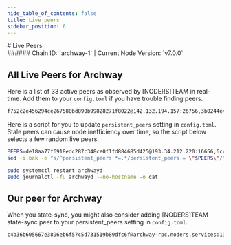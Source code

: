 ```yaml
---
hide_table_of_contents: false
title: Live peers
sidebar_position: 6
---
```


<div class="h1-with-icon icon-archway">
# Live Peers
</div>
###### Chain ID: `archway-1` | Current Node Version: `v7.0.0`

## All Live Peers for Archway
Here is a list of 33 active peers as observed by [NODERS]TEAM in real-time. Add them to your `config.toml` if you have trouble finding peers.

```bash
f752c2e456294ce267580bd890b99828271f8022@142.132.194.157:26756,3b0244e4c65bb2eebbd30216a16c74ddf0e69650@80.64.208.152:26656,6c1db8c5e38a84cea4f4f4f57792f593fbc6b5f3@35.232.80.203:26656,261acb73f483d1cace653cb54f7b8815f63b7e56@54.36.227.1:26656,17c579988684ca167be22c59a0719715cb038422@5.9.100.26:3000,940ff138bb2abe8284c485c31e8377d69ae4138b@65.21.29.228:11556,f2f65d215f529190e0d4fa99e88bfd095c6c5be8@135.181.138.95:2100,3b0d4f11c5812ecdc2ee58365f1bee4f2054b079@94.130.94.179:26656,3ba7bf08f00e228026177e9cdc027f6ef6eb2b39@35.232.234.58:26656,0eaaea39348aa6ebd0282e0dc7170b23c3588672@51.89.42.38:26656,a1c4500e99890c9ff00f3bdc270b2d3f2fa2acc5@34.173.39.1:26656,f97a5c4779a46b717a1b6c017c372bcb7cc1469c@65.109.117.102:26656,7d6c38e2ade98b181f0dfb98ac43cd83e3409d32@54.39.28.226:11556,68cac650b02d5f62fa1365cff979da7977abea26@65.109.33.48:26656,cc14217f43cd5502560015f56c8f9568095fa20c@3.249.107.64:26656,bd9332cd0a99f5830ea457a32a56b32790f68716@135.181.58.28:27456,6ccbd12710c67de8642cf1a7f545537b6e3e5e66@65.108.121.227:29656,49aa4097ae141c54816e42159af23290f2b26119@142.132.248.138:26816,e3ec24b645c5131e28be8fe1ffac9322f2ca6496@51.159.98.175:16656,f8a70c371d2b44f971ea4783ca23dc43c4b9b86f@8.217.12.102:26656,f6f6320427319d6376ec23f3c7ce8fd73f284c3d@8.217.74.148:26656,b96b188c049814c0c848d285ebbfa5af77396387@65.108.238.219:11556,9a1a576a6f06d1ae7545e7a5601d0b1bdce070cf@161.97.131.147:26660,34999776ce08cb4298a9849609c4b43c78e8be37@65.108.238.203:25656,ebcdf639b8b6d54d014257de84b3775779e214ea@65.109.97.249:11556,96a36a07bd35e632a62694bc7d448de09c6eb6ee@45.76.145.115:26656,bf2f51bbe499e916ee46bb443870273aea5479f9@35.225.112.245:26656,661d340d5743d9cb8dd8f50962c13ebe255f8a60@185.144.99.38:26656,7d725b554a3cb0b47eb48f934c41cda52b32dfdc@41.216.202.170:26656,de18aa77f6918edc287c348ce0f1fd884685d425@193.34.212.220:16656,f37addb83a2cc9f1955ecd57c5b36237f2a63176@135.181.214.41:11556,ade4d8bc8cbe014af6ebdf3cb7b1e9ad36f412c0@135.181.5.219:11556,633a37e66ce83e0d439d2a44f8ab033ecd6470e3@213.133.100.206:26656
```

Here is a script for you to update `persistent_peers` setting in `config.toml`. Stale peers can cause node inefficiency over time, so the script below selects a few random live peers.

```bash
PEERS=de18aa77f6918edc287c348ce0f1fd884685d425@193.34.212.220:16656,6ccbd12710c67de8642cf1a7f545537b6e3e5e66@65.108.121.227:29656,bd9332cd0a99f5830ea457a32a56b32790f68716@135.181.58.28:27456,cc14217f43cd5502560015f56c8f9568095fa20c@3.249.107.64:26656,b96b188c049814c0c848d285ebbfa5af77396387@65.108.238.219:11556
sed -i.bak -e "s/^persistent_peers *=.*/persistent_peers = \"$PEERS\"/" ~/.archwayd/config/config.toml

sudo systemctl restart archwayd
sudo journalctl -fu archwayd --no-hostname -o cat
```

## Our peer for Archway
When you state-sync, you might also consider adding [NODERS]TEAM state-sync peer to your persistent_peers setting in `config.toml`.

```bash
c4b36b605667e3896eb6f57c5d731519b89dfc6f@archway-rpc.noders.services:13656
```
